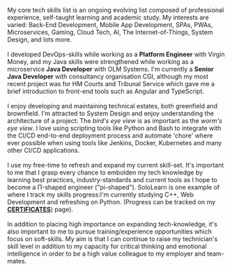 My core tech skills list is an ongoing evolving list composed of professional 
experience, self-taught learning and academic study. My interests are varied: Back-End Development, 
Mobile App Development, SPAs, PWAs, Microservices, Gaming, Cloud Tech, AI, The Internet-of-Things, System Design, 
and lots more.
<br/>
<br/>
I developed DevOps-skills while working as a **Platform Engineer** with Virgin Money, and my Java skills were
strengthened while working as a microservice **Java Developer** with OLM Systems. I'm 
currently a **Senior Java Developer** with consultancy organisation CGI, although my most recent project was for 
HM Courts and Tribunal Service which gave me a brief introduction to front-end tools such as Angular and TypeScript.
<br />
<br />
I enjoy developing and maintaining technical estates, both greenfield and brownfield. I'm attracted to System Design and 
enjoy understanding the architecture of a project: The *bird's eye view* is as important as the *worm's eye view*.
I love using scripting tools like Python and Bash to integrate with the CI/CD end-to-end deployment process and 
automate 'chore' where ever possible when using tools like Jenkins, Docker, Kubernetes and many other CI/CD
applications. 
<br />
<br />
I use my free-time to refresh and expand my current skill-set. It's important to me that I grasp every chance to 
embolden my tech knowledge by learning best practices, industry-standards and current tools as I hope to become a
Π-shaped engineer ("pi-shaped"). SoloLearn is one example of where I track my skills progress:I'm currently studying 
C++, Web Development and refreshing on Python. (Progress can be tracked on my <b>[CERTIFICATES](https://cv.lyle.app/certificates)</b>) page).
<br />
<br />
In addition to placing high importance on expanding tech-knowledge, it's also important to me to pursue 
training/experience opportunities which focus on soft-skills. My aim is that I can continue to raise my technician's 
skill level in addition to my capacity for critical thinking and emotional intelligence in order to be a high value
colleague to my employer and team-mates.
